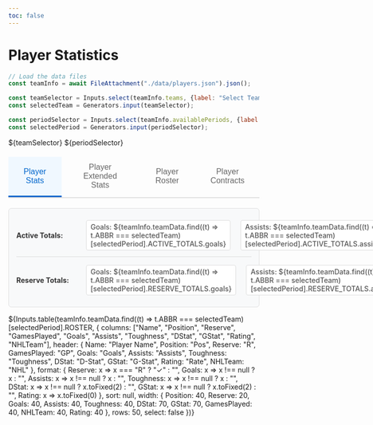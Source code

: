 ```yaml
---
toc: false
---
```


# Player Statistics

```js
// Load the data files
const teamInfo = await FileAttachment("./data/players.json").json();

const teamSelector = Inputs.select(teamInfo.teams, {label: "Select Team:"});
const selectedTeam = Generators.input(teamSelector);

const periodSelector = Inputs.select(teamInfo.availablePeriods, {label: "Select Period:", value: teamInfo.availablePeriods.length});
const selectedPeriod = Generators.input(periodSelector);
```

${teamSelector}
${periodSelector}

<div class="tabs">
  <div class="tab-buttons">
    <button class="tab-button active" onclick="showTab('stats-tab', this)">Player Stats</button>
    <button class="tab-button" onclick="showTab('ext-stats-tab', this)">Player Extended Stats</button>
    <button class="tab-button" onclick="showTab('roster-tab', this)">Player Roster</button>
    <button class="tab-button" onclick="showTab('contract-tab', this)">Player Contracts</button>
  </div>
  
  <div id="contract-tab" class="tab-content">
    ${Inputs.table(teamInfo.teamData.find((t) => t.ABBR === selectedTeam)[selectedPeriod].ROSTER, {
      columns: ["Name", "Position", "Salary", "Contract", "BirthDate", "Age"],
      header: {
        Name: "Player Name",
        Position: "Pos",
        Salary: "Salary ($)",
        Contract: "Contract",
        BirthDate: "Birth Date",
        Age: "Age"
      },
      format: {
        Salary: x => x ? x.toLocaleString("en-US") : "0",
        BirthDate: x => x ? new Date(x).toLocaleDateString() : "N/A"
      },
      sort: "Name",
      rows: 50,
      width: {
        Position: 40,
        Salary: 80,
        Age: 50
      },
      select: false
    })}
  </div>
  
  <div id="roster-tab" class="tab-content">
    ${Inputs.table(teamInfo.teamData.find((t) => t.ABBR === selectedTeam)[selectedPeriod].ROSTER, {
      columns: ["Name", "Position", "Reserve", "NHLTeam"],
      header: {
        Name: "Player Name",
        Position: "Pos",
        Reserve: "R",
        NHLTeam: "NHL"
      },
      format: {
        Reserve: x => x === "R" ? "✓" : ""
      },
      sort: null,
      rows: 50,
      width: {
        NHL: 60,
        Position: 40,
        Reserve: 35
      },
      select: false
    })}
  </div>
  
  <div id="stats-tab" class="tab-content active">
    <div class="stats-totals">
      <div class="totals-row active-totals">
        <strong>Active Totals:</strong>
        <span>Goals: ${teamInfo.teamData.find((t) => t.ABBR === selectedTeam)[selectedPeriod].ACTIVE_TOTALS.goals}</span>
        <span>Assists: ${teamInfo.teamData.find((t) => t.ABBR === selectedTeam)[selectedPeriod].ACTIVE_TOTALS.assists}</span>
        <span>Toughness: ${teamInfo.teamData.find((t) => t.ABBR === selectedTeam)[selectedPeriod].ACTIVE_TOTALS.toughness}</span>
        <span>D-Stat: ${teamInfo.teamData.find((t) => t.ABBR === selectedTeam)[selectedPeriod].ACTIVE_TOTALS.dstat.toFixed(2)}</span>
        <span>G-Stat: ${teamInfo.teamData.find((t) => t.ABBR === selectedTeam)[selectedPeriod].ACTIVE_TOTALS.gstat.toFixed(2)}</span>
      </div>
      <div class="totals-row reserve-totals">
        <strong>Reserve Totals:</strong>
        <span>Goals: ${teamInfo.teamData.find((t) => t.ABBR === selectedTeam)[selectedPeriod].RESERVE_TOTALS.goals}</span>
        <span>Assists: ${teamInfo.teamData.find((t) => t.ABBR === selectedTeam)[selectedPeriod].RESERVE_TOTALS.assists}</span>
        <span>Toughness: ${teamInfo.teamData.find((t) => t.ABBR === selectedTeam)[selectedPeriod].RESERVE_TOTALS.toughness}</span>
        <span>D-Stat: ${teamInfo.teamData.find((t) => t.ABBR === selectedTeam)[selectedPeriod].RESERVE_TOTALS.dstat.toFixed(2)}</span>
        <span>G-Stat: ${teamInfo.teamData.find((t) => t.ABBR === selectedTeam)[selectedPeriod].RESERVE_TOTALS.gstat.toFixed(2)}</span>
      </div>
    </div>
    ${Inputs.table(teamInfo.teamData.find((t) => t.ABBR === selectedTeam)[selectedPeriod].ROSTER, {
      columns: ["Name", "Position", "Reserve", "GamesPlayed", "Goals", "Assists", "Toughness", "DStat", "GStat", "Rating", "NHLTeam"],
      header: {
        Name: "Player Name",
        Position: "Pos",
        Reserve: "R",
        GamesPlayed: "GP",
        Goals: "Goals",
        Assists: "Assists",
        Toughness: "Toughness",
        DStat: "D-Stat",
        GStat: "G-Stat", 
        Rating: "Rate",
        NHLTeam: "NHL"
      },
      format: {
        Reserve: x => x === "R" ? "✓" : "",
        Goals: x => x !== null ? x : "",
        Assists: x => x !== null ? x : "",
        Toughness: x => x !== null ? x : "",
        DStat: x => x !== null ? x.toFixed(2) : "",
        GStat: x => x !== null ? x.toFixed(2) : "",
        Rating: x => x.toFixed(0)
      },
      sort: null,
      width: {
        Position: 40,
        Reserve: 20,
        Goals: 40,
        Assists: 40,
        Toughness: 40,
        DStat: 70,
        GStat: 70,
        GamesPlayed: 40,
        NHLTeam: 40,
        Rating: 40
      },
      rows: 50,
      select: false
    })}
  </div>

  <div id="ext-stats-tab" class="tab-content">
    <div class="stats-totals">
      <div class="totals-row active-totals">
        <strong>Active Totals:</strong>
        <span>Goals: ${teamInfo.teamData.find((t) => t.ABBR === selectedTeam)[selectedPeriod].ACTIVE_TOTALS.goals}</span>
        <span>Assists: ${teamInfo.teamData.find((t) => t.ABBR === selectedTeam)[selectedPeriod].ACTIVE_TOTALS.assists}</span>
        <span>Toughness: ${teamInfo.teamData.find((t) => t.ABBR === selectedTeam)[selectedPeriod].ACTIVE_TOTALS.toughness}</span>
        <span>D-Stat: ${teamInfo.teamData.find((t) => t.ABBR === selectedTeam)[selectedPeriod].ACTIVE_TOTALS.dstat.toFixed(2)}</span>
        <span>G-Stat: ${teamInfo.teamData.find((t) => t.ABBR === selectedTeam)[selectedPeriod].ACTIVE_TOTALS.gstat.toFixed(2)}</span>
      </div>
      <div class="totals-row reserve-totals">
        <strong>Reserve Totals:</strong>
        <span>Goals: ${teamInfo.teamData.find((t) => t.ABBR === selectedTeam)[selectedPeriod].RESERVE_TOTALS.goals}</span>
        <span>Assists: ${teamInfo.teamData.find((t) => t.ABBR === selectedTeam)[selectedPeriod].RESERVE_TOTALS.assists}</span>
        <span>Toughness: ${teamInfo.teamData.find((t) => t.ABBR === selectedTeam)[selectedPeriod].RESERVE_TOTALS.toughness}</span>
        <span>D-Stat: ${teamInfo.teamData.find((t) => t.ABBR === selectedTeam)[selectedPeriod].RESERVE_TOTALS.dstat.toFixed(2)}</span>
        <span>G-Stat: ${teamInfo.teamData.find((t) => t.ABBR === selectedTeam)[selectedPeriod].RESERVE_TOTALS.gstat.toFixed(2)}</span>
      </div>
    </div>
    ${Inputs.table(teamInfo.teamData.find((t) => t.ABBR === selectedTeam)[selectedPeriod].ROSTER, {
      columns: ["Name", "Position", "Reserve", "GamesPlayed", "Goals", "Assists", "PIM", "Hits", "Toughness", "Blocks", "Take", "Give", "TOI", "DStat", "Record", "SO", "GA", "SA", "GStat", "Rating", "NHLTeam"],
      header: {
        Name: "Player Name",
        Position: "Pos",
        Reserve: "R",
        Goals: "G",
        Assists: "A",
        PIM: "PIM",
        Hits: "Hits",
        Toughness: "TGH",
        Blocks: "Blks",
        Take: "Take",
        Give: "Give",
        TOI: "TOI",
        DStat: "DStat",
        Record: "Record",
        SO: "SO",
        GA: "GA",
        SA: "SA",
        GStat: "GStat", 
        GamesPlayed: "GP",
        NHLTeam: "NHL",
        Rating: "Rate"
      },
      format: {
        Reserve: x => x === "R" ? "✓" : "",
        Goals: x => x !== null ? x : "",
        Assists: x => x !== null ? x : "",
        Toughness: x => x !== null ? x : "",
        PIM: x => x !== null ? x : "",
        Hits:  x => x !== null ? x : "",
        Blocks:  x => x !== null ? x : "",
        Take:  x => x !== null ? x : "",
        Give:  x => x !== null ? x : "",
        TOI:  x => x !== null ? x : "",
        Record:   x => x !== null ? x : "",
        SO:  x => x !== null ? x : "",
        GA:  x => x !== null ? x : "",
        SA:  x => x !== null ? x : "",
        DStat: x => x !== null ? x.toFixed(2) : "",
        GStat: x => x !== null ? x.toFixed(2) : "",
        Rating: x => x.toFixed(0)
      },
      width: {
        Position: 40,
        Reserve: 20,
        Goals: 40,
        Assists: 40,
        PIM: 40,
        Hits: 40,
        Toughness: 40,
        Blocks: 40,
        Take: 40,
        Give: 40,
        TOI: 70,
        DStat: 70,
        Record: 70,
        SO: 40,
        GA: 50,
        SA: 60,
        GStat: 70,
        GamesPlayed: 40,
        NHLTeam: 40,
        Rating: 40
     },
      rows: 50,
      select: false
    })}
  </div>
</div>


<script>
// JavaScript function to handle tab switching
window.showTab = function(tabId, buttonElement) {
  // Hide all tab contents
  document.querySelectorAll('.tab-content').forEach(tab => {
    tab.classList.remove('active');
  });
  
  // Remove active class from all buttons
  document.querySelectorAll('.tab-button').forEach(button => {
    button.classList.remove('active');
  });
  
  // Show the selected tab and mark button as active
  const targetTab = document.getElementById(tabId);
  if (targetTab) {
    targetTab.classList.add('active');
  }
  if (buttonElement) {
    buttonElement.classList.add('active');
  }
}
</script>

<style>
.team-selector {
  margin: 20px 0;
  padding: 15px;
  background-color: #f8f9fa;
  border-radius: 6px;
  border: 1px solid #e0e0e0;
}

.team-selector label {
  font-weight: 600;
  margin-right: 10px;
  color: #333;
}

.team-selector select {
  padding: 8px 12px;
  border: 1px solid #ddd;
  border-radius: 4px;
  font-size: 14px;
  background-color: white;
  min-width: 150px;
}

.tabs {
  margin: 20px 0;
}

.tab-buttons {
  display: flex;
  border-bottom: 2px solid #e0e0e0;
  margin-bottom: 20px;
}

.tab-button {
  background: none;
  border: none;
  padding: 12px 24px;
  cursor: pointer;
  font-size: 16px;
  font-weight: 500;
  color: #666;
  border-bottom: 3px solid transparent;
  transition: all 0.2s ease;
}

.tab-button:hover {
  color: #333;
  background-color: #f5f5f5;
}

.tab-button.active {
  color: #0066cc;
  border-bottom-color: #0066cc;
  background-color: #f0f8ff;
}

.tab-content {
  display: none;
}

.tab-content.active {
  display: block;
}

.tab-content h3 {
  margin-top: 0;
  color: #333;
  border-bottom: 1px solid #e0e0e0;
  padding-bottom: 8px;
}

.stats-totals {
  margin: 15px 0;
  padding: 15px;
  background-color: #f8f9fa;
  border-radius: 6px;
  border: 1px solid #e0e0e0;
}

.totals-row {
  display: flex;
  gap: 20px;
  align-items: center;
  margin-bottom: 8px;
  padding: 8px 0;
}

.totals-row:last-child {
  margin-bottom: 0;
}

.active-totals {
  border-bottom: 1px solid #ddd;
  padding-bottom: 12px;
}

.totals-row strong {
  min-width: 120px;
  color: #333;
}

.totals-row span {
  font-weight: 500;
  color: #555;
  background-color: white;
  padding: 4px 8px;
  border-radius: 4px;
  border: 1px solid #ddd;
  font-size: 14px;
}

/* Bold specific columns in ext-stats-tab */
#ext-stats-tab table th:nth-child(6), /* Goals */
#ext-stats-tab table td:nth-child(6),
#ext-stats-tab table th:nth-child(7), /* Assists */
#ext-stats-tab table td:nth-child(7),
#ext-stats-tab table th:nth-child(10), /* Toughness */
#ext-stats-tab table td:nth-child(10),
#ext-stats-tab table th:nth-child(15), /* DStat */
#ext-stats-tab table td:nth-child(15),
#ext-stats-tab table th:nth-child(20), /* GStat */
#ext-stats-tab table td:nth-child(20) {
  font-weight: bold;
}
</style>
